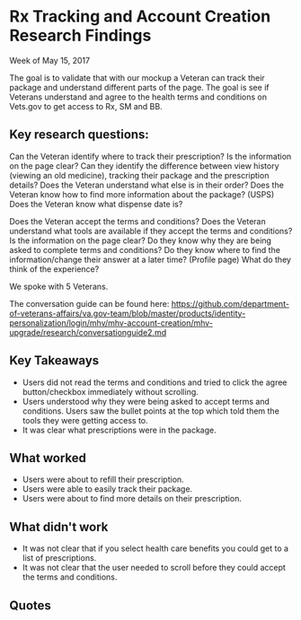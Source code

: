 # Rx Tracking and Account Creation Research Findings

Week of May 15, 2017

The goal is to validate that with our mockup a Veteran can track their package and understand different parts of the page.
The goal is see if Veterans understand and agree to the health terms and conditions on Vets.gov to get access to Rx, SM and BB.

## Key research questions:

Can the Veteran identify where to track their prescription? Is the information on the page clear? Can they identify the difference between view history (viewing an old medicine), tracking their package and the prescription details? Does the Veteran understand what else is in their order? Does the Veteran know how to find more information about the package? (USPS) Does the Veteran know what dispense date is?

Does the Veteran accept the terms and conditions? Does the Veteran understand what tools are available if they accept the terms and conditions? Is the information on the page clear? Do they know why they are being asked to complete terms and conditions? Do they know where to find the information/change their answer at a later time? (Profile page) What do they think of the experience?

We spoke with 5 Veterans.

The conversation guide can be found here: https://github.com/department-of-veterans-affairs/va.gov-team/blob/master/products/identity-personalization/login/mhv/mhv-account-creation/mhv-upgrade/research/conversationguide2.md

## Key Takeaways
- Users did not read the terms and conditions and tried to click the agree button/checkbox immediately without scrolling.
- Users understood why they were being asked to accept terms and conditions. Users saw the bullet points at the top which told them the tools they were getting access to. 
- It was clear what prescriptions were in the package.

## What worked
- Users were about to refill their prescription.
- Users were able to easily track their package.
- Users were about to find more details on their prescription.

## What didn't work
- It was not clear that if you select health care benefits you could get to a list of prescriptions.
- It was not clear that the user needed to scroll before they could accept the terms and conditions. 

## Quotes

